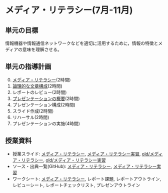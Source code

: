 # メディア・リテラシー(7月-11月)
## 単元の目標
情報機器や情報通信ネットワークなどを適切に活用するために，情報の特徴とメディアの意味を理解させる。

## 単元の指導計画
0. [メディア・リテラシー](ml.md)(2時間)
0. [論理的な文章構成](report.md)(2時間)
0. レポートのレビュー(2時間)
0. [プレゼンテーションの概要](presentation.md)(2時間)
0. プレゼンテーション構成(2時間)
0. スライド作成(2時間)
0. リハーサル(2時間)
0. プレゼンテーションの実施(4時間)

## 授業資料
- 授業スライド: [メディア・リテラシー](http://saireya.github.io/slide-medialiteracy/slide-ml.tex.xml), [メディア・リテラシー実習](http://saireya.github.io/slide-medialiteracy-practice/slide-ml-practical.tex.xml), [old/メディア・リテラシー](http://www.slideshare.net/saireya/ss-51972373), [old/メディア・リテラシー実習](http://www.slideshare.net/saireya/ss-54429691)
- ソース・出典一覧(GitHub): [メディア・リテラシー](https://github.com/saireya/slide-medialiteracy), [メディア・リテラシー実習](https://github.com/saireya/slide-medialiteracy-practice)
- ワークシート: [メディア・リテラシー](https://www.dropbox.com/s/9r8k8ezyxmb5gfg/%E3%83%A1%E3%83%87%E3%82%A3%E3%82%A2%E3%83%BB%E3%83%AA%E3%83%86%E3%83%A9%E3%82%B7%E3%83%BCWS.docx), レポート課題, レポートアウトライン, レビューシート, レポートチェックリスト, プレゼンアウトライン
